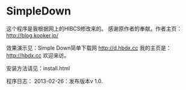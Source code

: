 SimpleDown
==========

这个程序是我根据网上的HIBCS修改来的。
感谢原作者的奉献。作者主页：http://blog.kooker.jp/

效果演示见：Simple Down简单下载网 http://d.hbdx.cc 
我的主页是：http://hbdx.cc 欢迎来访。

安装方法请见：install.html

程序日志：
2013-02-26：发布版本v 1.0.
